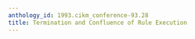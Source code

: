 ```yaml
---
anthology_id: 1993.cikm_conference-93.28
title: Termination and Confluence of Rule Execution
---
```

